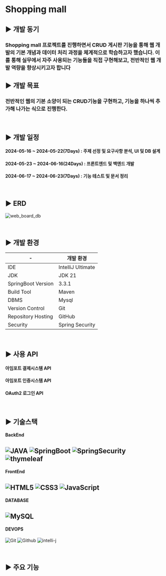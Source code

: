 Shopping mall
=

## ▶️ 개발 동기
### Shopping mall 프로젝트를 진행하면서 CRUD 게시판 기능을 통해 웹 개발의 기본 개념과 데이터 처리 과정을 체계적으로 학습하고자 했습니다. 이를 통해 실무에서 자주 사용되는 기능들을 직접 구현해보고, 전반적인 웹 개발 역량을 향상시키고자 합니다


## ▶️ 개발 목표

### 전반적인 웹의 기본 소양이 되는 CRUD기능을 구현하고, 기능을 하나씩 추가해 나가는 식으로 진행한다.

<br/>

## ▶️ 개발 일정
#### 2024-05-16 ~ 2024-05-22(7Days) : 주제 선정 및 요구사항 분석, UI 및 DB 설계
#### 2024-05-23 ~ 2024-06-16(24Days) : 프론트엔드 및 백엔드 개발
#### 2024-06-17 ~ 2024-06-23(7Days) : 기능 테스트 및 문서 정리
<br/>



## ▶️ ERD
![web_board_db](https://github.com/user-attachments/assets/4d3732dc-8654-4f6d-b510-d13685b6553c)



<br/>

## ▶️ 개발 환경
|-|개발 환경|
|---------------|----------------|
|IDE|IntelliJ Ultimate|
|JDK|JDK 21|
|SpringBoot Version|3.3.1|
|Build Tool|Maven|
|DBMS|Mysql|
|Version Control|Git|
|Repository Hosting|GitHub|
|Security|Spring Security|

<br/>

## ▶️ 사용 API
#### 아임포트 결제시스템 API
#### 아임포트 인증시스템 API
#### OAuth2 로그인 API

<br/>

## ▶️ 기술스택

#### BackEnd
![JAVA](https://img.shields.io/badge/Java-007396?style=for-the-badge&logo=Java&logoColor=white)
![SpringBoot](https://img.shields.io/badge/springboot-6DB33F?style=for-the-badge&logo=springboot&logoColor=white)
![SpringSecurity](https://img.shields.io/badge/springsecurity-6DB33F?style=for-the-badge&logo=springsecurity&logoColor=white)
![thymeleaf](https://img.shields.io/badge/thymeleaf-005F0F?style=for-the-badge&logo=thymeleaf&logoColor=white)
---

#### FrontEnd
![HTML5](https://img.shields.io/badge/HTML5-E34F26?style=for-the-badge&logo=HTML5&logoColor=white)
![CSS3](https://img.shields.io/badge/css3-%231572B6.svg?style=for-the-badge&logo=css&logoColor=white)
![JavaScript](https://img.shields.io/badge/javascript-%23323330.svg?style=for-the-badge&logo=javascript&logoColor=%23F7DF1E)
---

#### DATABASE
![MySQL](https://img.shields.io/badge/Mysql-4479A1?style=for-the-badge&logo=Mysql&logoColor=white)
---

#### DEVOPS
![Git](https://img.shields.io/badge/Git-F05032?style=for-the-badge&logo=git&logoColor=white)
![Github](https://img.shields.io/badge/Github-181717?style=for-the-badge&logo=Github&logoColor=white)
![intelli-j](https://img.shields.io/badge/intellijidea-000000?style=for-the-badge&logo=intellijidea&logoColor=white)

<br/>

## ▶️ 주요 기능
